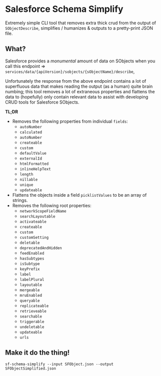 # Salesforce Schema Simplify

Extremely simple CLI tool that removes extra thick crud from the output of `SObjectDescribe`, simplifies / humanizes & outputs to a pretty-print JSON file.

## What?

Salesforce provides a _monumental_ amount of data on SObjects when you call this endpoint =>
`services/data/{apiVersion}/sobjects/{sObjectName}/describe`,

Unfortunately the response from the above endpoint contains a lot of superfluous data that makes reading the output (as a human) quite brain numbing;
this tool removes a lot of extraneous properties and flattens the data to (hopefully) only contain relevant data to assist with developing CRUD tools for Salesforce SObjects.

**TL;DR**
- Removes the following properties from individual `fields`:
  - `autoNumber`
  - `calculated`
  - `autoNumber`
  - `createable`
  - `custom`
  - `defaultValue`
  - `externalId`
  - `htmlFormatted`
  - `inlineHelpText`
  - `length`
  - `nillable`
  - `unique`
  - `updateable`
- Flattens the objects inside a field `picklistValues` to be an array of strings.
- Removes the following root properties:
  - `networkScopeFieldName`
  - `searchLayoutable`
  - `activateable`
  - `createable`
  - `custom`
  - `customSetting`
  - `deletable`
  - `deprecatedAndHidden`
  - `feedEnabled`
  - `hasSubtypes`
  - `isSubtype`
  - `keyPrefix`
  - `label`
  - `labelPlural`
  - `layoutable`
  - `mergeable`
  - `mruEnabled`
  - `queryable`
  - `replicateable`
  - `retrieveable`
  - `searchable`
  - `triggerable`
  - `undeletable`
  - `updateable`
  - `urls`

## Make it do the thing!

```shell
sf-schema-simplify --input SFObject.json --output SFObjectSimplified.json
```
